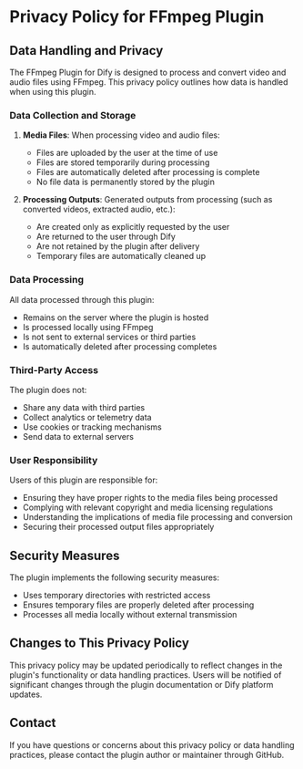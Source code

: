 # Privacy Policy for FFmpeg Plugin

## Data Handling and Privacy

The FFmpeg Plugin for Dify is designed to process and convert video and audio files using FFmpeg. This privacy policy outlines how data is handled when using this plugin.

### Data Collection and Storage

1. **Media Files**: When processing video and audio files:
   - Files are uploaded by the user at the time of use
   - Files are stored temporarily during processing
   - Files are automatically deleted after processing is complete
   - No file data is permanently stored by the plugin

2. **Processing Outputs**: Generated outputs from processing (such as converted videos, extracted audio, etc.):
   - Are created only as explicitly requested by the user
   - Are returned to the user through Dify
   - Are not retained by the plugin after delivery
   - Temporary files are automatically cleaned up

### Data Processing

All data processed through this plugin:
- Remains on the server where the plugin is hosted
- Is processed locally using FFmpeg
- Is not sent to external services or third parties
- Is automatically deleted after processing completes

### Third-Party Access

The plugin does not:
- Share any data with third parties
- Collect analytics or telemetry data
- Use cookies or tracking mechanisms
- Send data to external servers

### User Responsibility

Users of this plugin are responsible for:
- Ensuring they have proper rights to the media files being processed
- Complying with relevant copyright and media licensing regulations
- Understanding the implications of media file processing and conversion
- Securing their processed output files appropriately

## Security Measures

The plugin implements the following security measures:
- Uses temporary directories with restricted access
- Ensures temporary files are properly deleted after processing
- Processes all media locally without external transmission

## Changes to This Privacy Policy

This privacy policy may be updated periodically to reflect changes in the plugin's functionality or data handling practices. Users will be notified of significant changes through the plugin documentation or Dify platform updates.

## Contact

If you have questions or concerns about this privacy policy or data handling practices, please contact the plugin author or maintainer through GitHub.